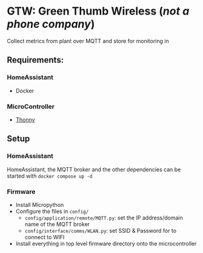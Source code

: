 # GTW: Green Thumb Wireless (_not a phone company_)
Collect metrics from plant over MQTT and store for monitoring in 
## Requirements:
### HomeAssistant
- Docker
### MicroController
- [Thonny](https://thonny.org/)

## Setup
### HomeAssistant
HomeAssistant, the MQTT broker and the other dependencies can be started with `docker compose up -d`
### Firmware
 - Install Micropython
 - Configure the files in `config/`
    - `config/application/remote/MQTT.py`: set the IP address/domain name of the MQTT broker
    - `config/interface/comms/WLAN.py`: set SSID & Password for to connect to WIFI
 - Install everything in top level firmware directory onto the microcontroller


